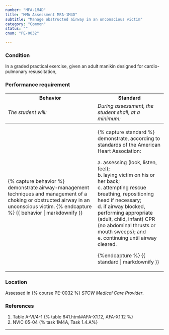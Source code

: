 ```yaml
---
number: "MFA-1M4D"
title: "MMA Assessment MFA-1M4D"
subtitle: "Manage obstructed airway in an unconscious victim"
category: "Common"
status: ""
cnum: "PE-0032"

---
```

### Condition

In a graded practical exercise, given an adult manikin designed for cardio-pulmonary resuscitation,

### Performance requirement 

<table width='100%' class='Guidelines'>
 <thead>
 <tr>
     <th class='thirty'>Behavior</th>
     <th class='seventy'>Standard</th>
 </tr>
 <tr>
     <td><em>The student will:</em></td>
     <td><em>During assessment, the student shall, at a minimum:</em></td>
 </tr>
 </thead>
 <tbody>
 

<tr><td>

{% capture behavior %}
demonstrate airway-management techniques and management of a choking or obstructed airway in an unconscious victim.
{% endcapture %}
{{ behavior | markdownify }}

</td><td>

{% capture standard %}
demonstrate, according to standards of the American Heart Association:  

a. assessing (look, listen, feel);  
b. laying victim on his or her back;  
c. attempting rescue breathing, repositioning head if necessary;  
d. if airway blocked, performing appropriate (adult, child, infant) CPR (no abdominal thrusts or mouth sweeps); and  
e. continuing until airway cleared.

{%endcapture %}
{{ standard | markdownify }}

</td></tr>



 </tbody>
 </table>

### Location

Assessed in  {% course  PE-0032 %}  *STCW Medical Care Provider*.

### References

1.  Table A-VI/4-1 {% table 641.html#AFA-X1.12, AFA-X1.12 %}
1.  NVIC 05-04 {% task 1M4A, Task 1.4.A%}

***

